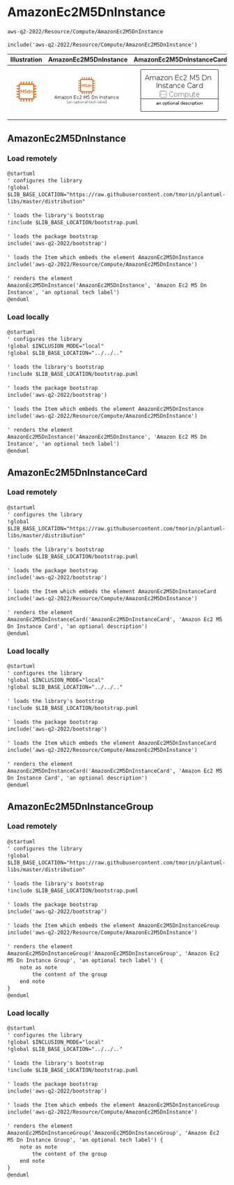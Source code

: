 # AmazonEc2M5DnInstance


```text
aws-q2-2022/Resource/Compute/AmazonEc2M5DnInstance
```

```text
include('aws-q2-2022/Resource/Compute/AmazonEc2M5DnInstance')
```



| Illustration | AmazonEc2M5DnInstance | AmazonEc2M5DnInstanceCard | AmazonEc2M5DnInstanceGroup |
| :---: | :---: | :---: | :---: |
| ![illustration for Illustration](../../../aws-q2-2022/Resource/Compute/AmazonEc2M5DnInstance.png) | ![illustration for AmazonEc2M5DnInstance](../../../aws-q2-2022/Resource/Compute/AmazonEc2M5DnInstance.Local.png) | ![illustration for AmazonEc2M5DnInstanceCard](../../../aws-q2-2022/Resource/Compute/AmazonEc2M5DnInstanceCard.Local.png) | ![illustration for AmazonEc2M5DnInstanceGroup](../../../aws-q2-2022/Resource/Compute/AmazonEc2M5DnInstanceGroup.Local.png) |




## AmazonEc2M5DnInstance

### Load remotely
```plantuml
@startuml
' configures the library
!global $LIB_BASE_LOCATION="https://raw.githubusercontent.com/tmorin/plantuml-libs/master/distribution"

' loads the library's bootstrap
!include $LIB_BASE_LOCATION/bootstrap.puml

' loads the package bootstrap
include('aws-q2-2022/bootstrap')

' loads the Item which embeds the element AmazonEc2M5DnInstance
include('aws-q2-2022/Resource/Compute/AmazonEc2M5DnInstance')

' renders the element
AmazonEc2M5DnInstance('AmazonEc2M5DnInstance', 'Amazon Ec2 M5 Dn Instance', 'an optional tech label')
@enduml
```

### Load locally
```plantuml
@startuml
' configures the library
!global $INCLUSION_MODE="local"
!global $LIB_BASE_LOCATION="../../.."

' loads the library's bootstrap
!include $LIB_BASE_LOCATION/bootstrap.puml

' loads the package bootstrap
include('aws-q2-2022/bootstrap')

' loads the Item which embeds the element AmazonEc2M5DnInstance
include('aws-q2-2022/Resource/Compute/AmazonEc2M5DnInstance')

' renders the element
AmazonEc2M5DnInstance('AmazonEc2M5DnInstance', 'Amazon Ec2 M5 Dn Instance', 'an optional tech label')
@enduml
```

## AmazonEc2M5DnInstanceCard

### Load remotely
```plantuml
@startuml
' configures the library
!global $LIB_BASE_LOCATION="https://raw.githubusercontent.com/tmorin/plantuml-libs/master/distribution"

' loads the library's bootstrap
!include $LIB_BASE_LOCATION/bootstrap.puml

' loads the package bootstrap
include('aws-q2-2022/bootstrap')

' loads the Item which embeds the element AmazonEc2M5DnInstanceCard
include('aws-q2-2022/Resource/Compute/AmazonEc2M5DnInstance')

' renders the element
AmazonEc2M5DnInstanceCard('AmazonEc2M5DnInstanceCard', 'Amazon Ec2 M5 Dn Instance Card', 'an optional description')
@enduml
```

### Load locally
```plantuml
@startuml
' configures the library
!global $INCLUSION_MODE="local"
!global $LIB_BASE_LOCATION="../../.."

' loads the library's bootstrap
!include $LIB_BASE_LOCATION/bootstrap.puml

' loads the package bootstrap
include('aws-q2-2022/bootstrap')

' loads the Item which embeds the element AmazonEc2M5DnInstanceCard
include('aws-q2-2022/Resource/Compute/AmazonEc2M5DnInstance')

' renders the element
AmazonEc2M5DnInstanceCard('AmazonEc2M5DnInstanceCard', 'Amazon Ec2 M5 Dn Instance Card', 'an optional description')
@enduml
```

## AmazonEc2M5DnInstanceGroup

### Load remotely
```plantuml
@startuml
' configures the library
!global $LIB_BASE_LOCATION="https://raw.githubusercontent.com/tmorin/plantuml-libs/master/distribution"

' loads the library's bootstrap
!include $LIB_BASE_LOCATION/bootstrap.puml

' loads the package bootstrap
include('aws-q2-2022/bootstrap')

' loads the Item which embeds the element AmazonEc2M5DnInstanceGroup
include('aws-q2-2022/Resource/Compute/AmazonEc2M5DnInstance')

' renders the element
AmazonEc2M5DnInstanceGroup('AmazonEc2M5DnInstanceGroup', 'Amazon Ec2 M5 Dn Instance Group', 'an optional tech label') {
    note as note
        the content of the group
    end note
}
@enduml
```

### Load locally
```plantuml
@startuml
' configures the library
!global $INCLUSION_MODE="local"
!global $LIB_BASE_LOCATION="../../.."

' loads the library's bootstrap
!include $LIB_BASE_LOCATION/bootstrap.puml

' loads the package bootstrap
include('aws-q2-2022/bootstrap')

' loads the Item which embeds the element AmazonEc2M5DnInstanceGroup
include('aws-q2-2022/Resource/Compute/AmazonEc2M5DnInstance')

' renders the element
AmazonEc2M5DnInstanceGroup('AmazonEc2M5DnInstanceGroup', 'Amazon Ec2 M5 Dn Instance Group', 'an optional tech label') {
    note as note
        the content of the group
    end note
}
@enduml
```

